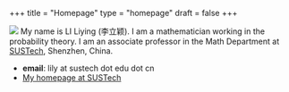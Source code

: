+++
title = "Homepage"
type = "homepage"
draft = false
+++

![](/photo.jpg)
My name is LI Liying (李立颖). I am a mathematician working in the probability theory.  I am an associate professor in the Math Department at [SUSTech](https://math.sustech.edu.cn/?lang=cn), Shenzhen, China.

-   **email**: lily at sustech dot edu dot cn
-   [My homepage at SUSTech](https://math.sustech.edu.cn/c/liliying?lang=en)
